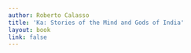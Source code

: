 ```yaml
---
author: Roberto Calasso
title: 'Ka: Stories of the Mind and Gods of India'
layout: book
link: false
---
```

